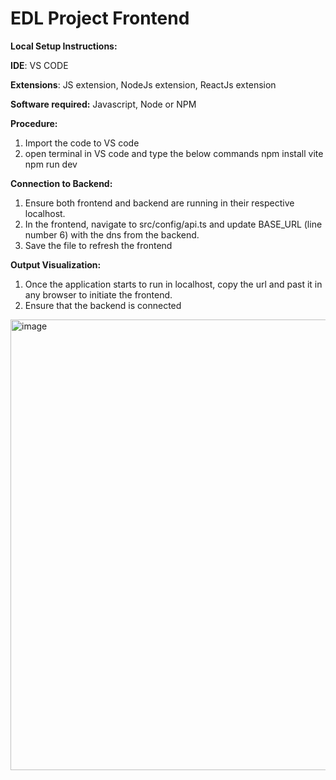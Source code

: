 # EDL Project Frontend

**Local Setup Instructions:**

**IDE**: VS CODE

**Extensions**: JS extension, NodeJs extension, ReactJs extension

**Software required:** Javascript, Node or NPM

**Procedure:**
1. Import the code to VS code
2. open terminal in VS code and type the below commands
   npm install vite
   npm run dev

**Connection to Backend:**
1. Ensure both frontend and backend are running in their respective localhost.
2. In the frontend, navigate to src/config/api.ts and update BASE_URL (line number 6) with the dns from the backend.
3. Save the file to refresh the frontend


**Output Visualization:**
1. Once the application starts to run in localhost, copy the url and past it in any browser to initiate the frontend.
2. Ensure that the backend is connected



<img width="1470" height="721" alt="image" src="https://github.com/user-attachments/assets/a26349f4-a6fe-4f0e-bc5e-59035da46def" />


